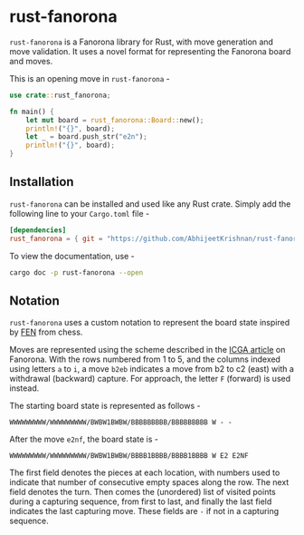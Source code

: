 # rust-fanorona

`rust-fanorona` is a Fanorona library for Rust, with move generation and move validation. It uses a novel format for representing the Fanorona board and moves.

This is an opening move in `rust-fanorona` -

```rust
use crate::rust_fanorona;

fn main() {
    let mut board = rust_fanorona::Board::new();
    println!("{}", board);
    let _ = board.push_str("e2n");
    println!("{}", board);
}
```

## Installation

`rust-fanorona` can be installed and used like any Rust crate. Simply add the following line to your `Cargo.toml` file -

```toml
[dependencies]
rust_fanorona = { git = "https://github.com/AbhijeetKrishnan/rust-fanorona.git", branch = "main" }
```

To view the documentation, use -

```bash
cargo doc -p rust-fanorona --open
```

## Notation

`rust-fanorona` uses a custom notation to represent the board state inspired by [FEN](https://ia902908.us.archive.org/26/items/pgn-standard-1994-03-12/PGN_standard_1994-03-12.txt) from chess.

Moves are represented using the scheme described in the [ICGA article](https://icga.org/icga/games/Fanorona/#_Rules_of_Fanorona) on Fanorona. With the rows numbered from 1 to 5, and the columns indexed using letters `a` to `i`, a move `b2eb` indicates a move from b2 to c2 (east) with a withdrawal (backward) capture. For approach, the letter `F` (forward) is used instead.

The starting board state is represented as follows -

`WWWWWWWWW/WWWWWWWWW/BWBW1BWBW/BBBBBBBBB/BBBBBBBBB W - -`

After the move `e2nf`, the board state is -

`WWWWWWWWW/WWWWWWWWW/BWBW1BWBW/BBBB1BBBB/BBBB1BBBB W E2 E2NF`

The first field denotes the pieces at each location, with numbers used to indicate that number of consecutive empty spaces along the row. The next field denotes the turn. Then comes the (unordered) list of visited points during a capturing sequence, from first to last, and finally the last field indicates the last capturing move. These fields are `-` if not in a capturing sequence.